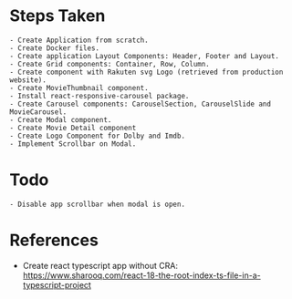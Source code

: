 # Steps Taken
    - Create Application from scratch.
    - Create Docker files.
    - Create application Layout Components: Header, Footer and Layout.
    - Create Grid components: Container, Row, Column.
    - Create component with Rakuten svg Logo (retrieved from production website).
    - Create MovieThumbnail component.
    - Install react-responsive-carousel package.
    - Create Carousel components: CarouselSection, CarouselSlide and MovieCarousel.
    - Create Modal component.
    - Create Movie Detail component
    - Create Logo Component for Dolby and Imdb.
    - Implement Scrollbar on Modal.
    
# Todo
    - Disable app scrollbar when modal is open.
# References
 - Create react typescript app without CRA: https://www.sharooq.com/react-18-the-root-index-ts-file-in-a-typescript-project
